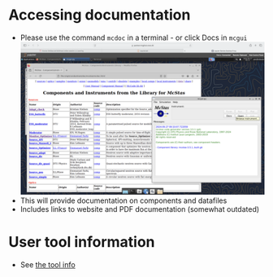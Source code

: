 # Accessing documentation
- Please use the command `mcdoc` in a terminal - or click Docs in `mcgui`
![mcdoc](11_mcdoc.png)
- This will provide documentation on components and datafiles
- Includes links to website and PDF documentation (somewhat outdated)

# User tool information
- See [the tool info](../01_starting_the_guis/tools/README.md)

